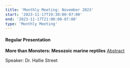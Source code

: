 ```yaml
---
title: 'Monthly Meeting: November 2023'
start: '2023-11-17T19:30:00-07:00'
end: '2023-11-17T21:00:00-07:00'
type: 'Monthly Meeting'
---
```


#### Regular Presentation

**More than Monsters: Mesozoic marine reptiles** [Abstract](</presentationAbstracts/Dr. Hallie Street Abstract & Biography, November 17, 2023.pdf>)

Speaker: Dr. Hallie Street
